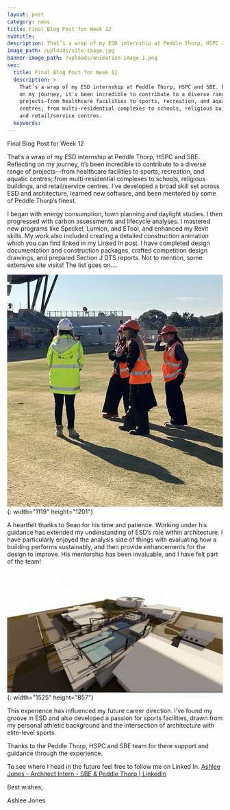 ```yaml
---
layout: post
category: news
title: Final Blog Post for Week 12
subtitle:
description: That’s a wrap of my ESD internship at Peddle Thorp, HSPC and SBE.
image_path: /uploads/site-image.jpg
banner-image_path: /uploads/animation-image-1.png
seo:
  title: Final Blog Post for Week 12
  description: >-
    That’s a wrap of my ESD internship at Peddle Thorp, HSPC and SBE. Reflecting
    on my journey, it's been incredible to contribute to a diverse range of
    projects—from healthcare facilities to sports, recreation, and aquatic
    centres; from multi-residential complexes to schools, religious buildings,
    and retail/service centres. 
  keywords:
---
```

Final Blog Post for Week 12

That’s a wrap of my ESD internship at Peddle Thorp, HSPC and SBE. Reflecting on my journey, it’s been incredible to contribute to a diverse range of projects—from healthcare facilities to sports, recreation, and aquatic centres; from multi-residential complexes to schools, religious buildings, and retail/service centres. I’ve developed a broad skill set across ESD and architecture, learned new software, and been mentored by some of Peddle Thorp’s finest.

I began with energy consumption, town planning and daylight studies. I then progressed with carbon assessments and lifecycle analyses. I mastered new programs like Speckel, Lumion, and ETool, and enhanced my Revit skills. My work also included creating a detailed construction animation which you can find linked in my Linked In post. I have completed design documentation and construction packages, crafted competition design drawings, and prepared Section J DTS reports. Not to mention, some extensive site visits! The list goes on….

![](/uploads/site-image.jpg){: width="1119" height="1201"}

A heartfelt thanks to Sean for his time and patience. Working under his guidance has extended my understanding of ESD’s role within architecture. I have particularly enjoyed the analysis side of things with evaluating how a building performs sustainably, and then provide enhancements for the design to improve. His mentorship has been invaluable, and I have felt part of the team!

![](/uploads/animation-image-1.png){: width="1525" height="857"}

This experience has influenced my future career direction. I’ve found my groove in ESD and also developed a passion for sports facilities, drawn from my personal athletic background and the intersection of architecture with elite-level sports.

Thanks to the Peddle Thorp, HSPC and SBE team for there support and guidance through the experience.

To see where I head in the future feel free to follow me on Linked In.  [Ashlee Jones - Architect Intern - SBE & Peddle Thorp \| LinkedIn](https://au.linkedin.com/in/ashlee-jones-55748a263)

Best wishes,

Ashlee Jones

&nbsp;